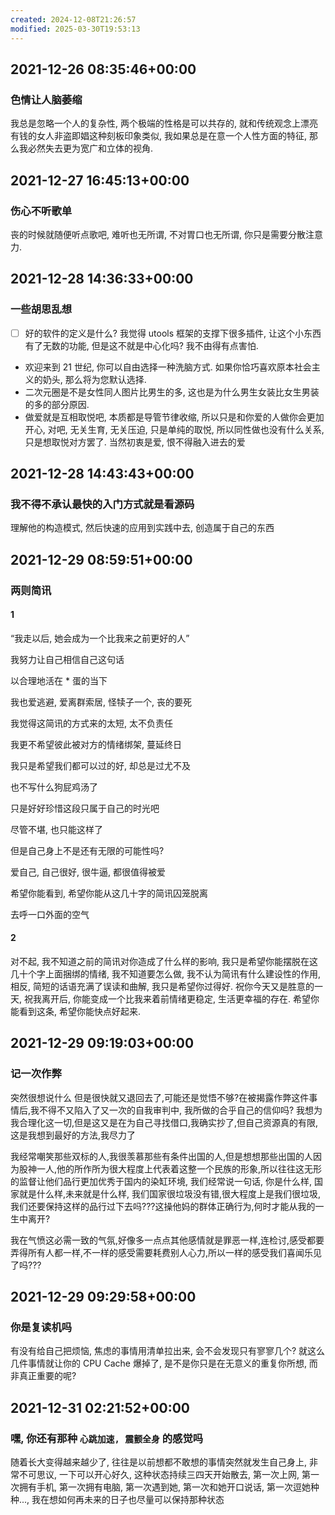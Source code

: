 ```yaml
---
created: 2024-12-08T21:26:57
modified: 2025-03-30T19:53:13
---
```


## 2021-12-26 08:35:46+00:00
### 色情让人脑萎缩

我总是忽略一个人的复杂性, 两个极端的性格是可以共存的, 就和传统观念上漂亮有钱的女人非盗即娼这种刻板印象类似, 我如果总是在意一个人性方面的特征, 那么我必然失去更为宽广和立体的视角.

## 2021-12-27 16:45:13+00:00
### 伤心不听歌单

丧的时候就随便听点歌吧, 难听也无所谓, 不对胃口也无所谓, 你只是需要分散注意力.

## 2021-12-28 14:36:33+00:00
### 一些胡思乱想

- [ ] 好的软件的定义是什么? 我觉得 utools 框架的支撑下很多插件, 让这个小东西有了无数的功能, 但是这不就是中心化吗? 我不由得有点害怕.
- 欢迎来到 21 世纪, 你可以自由选择一种洗脑方式. 如果你恰巧喜欢原本社会主义的奶头, 那么将为您默认选择.
- 二次元圈是不是女性同人图片比男生的多, 这也是为什么男生女装比女生男装的多的部分原因.
- 做爱就是互相取悦吧, 本质都是导管节律收缩, 所以只是和你爱的人做你会更加开心, 对吧, 无关生育, 无关压迫, 只是单纯的取悦, 所以同性做也没有什么关系, 只是想取悦对方罢了. 当然初衷是爱, 恨不得融入进去的爱

## 2021-12-28 14:43:43+00:00
### 我不得不承认最快的入门方式就是看源码

理解他的构造模式, 然后快速的应用到实践中去, 创造属于自己的东西

## 2021-12-29 08:59:51+00:00
### 两则简讯

#### 1

“我走以后, 她会成为一个比我来之前更好的人”

我努力让自己相信自己这句话

以合理地活在 * 蛋的当下

我也爱逃避, 爱离群索居, 怪犊子一个, 丧的要死

我觉得这简讯的方式来的太短, 太不负责任

我更不希望彼此被对方的情绪绑架, 蔓延终日

我只是希望我们都可以过的好, 却总是过尤不及

也不写什么狗屁鸡汤了

只是好好珍惜这段只属于自己的时光吧

尽管不堪, 也只能这样了

但是自己身上不是还有无限的可能性吗?

爱自己, 自己很好, 很牛逼, 都很值得被爱

希望你能看到, 希望你能从这几十字的简讯囚笼脱离

去呼一口外面的空气

#### 2

对不起, 我不知道之前的简讯对你造成了什么样的影响, 我只是希望你能摆脱在这几十个字上面捆绑的情绪, 我不知道要怎么做, 我不认为简讯有什么建设性的作用, 相反, 简短的话语充满了误读和曲解, 我只是希望你过得好. 祝你今天又是胜意的一天, 祝我离开后, 你能变成一个比我来着前情绪更稳定, 生活更幸福的存在. 希望你能看到这条, 希望你能快点好起来.

## 2021-12-29 09:19:03+00:00
### 记一次作弊

突然很想说什么 但是很快就又退回去了,可能还是觉悟不够?在被揭露作弊这件事情后,我不得不又陷入了又一次的自我审判中, 我所做的合乎自己的信仰吗? 我想为我合理化这一切,但是这又是在为自己寻找借口,我确实抄了,但自己资源真的有限,这是我想到最好的方法,我尽力了

我经常嘲笑那些双标的人,我很羡慕那些有条件出国的人,但是想想那些出国的人因为股神一人,他的所作所为很大程度上代表着这整一个民族的形象,所以往往这无形的监督让他们品行更加优秀于国内的染缸环境, 我们经常说一句话, 你是什么样, 国家就是什么样,未来就是什么样, 我们国家很垃圾没有错,很大程度上是我们很垃圾,我们还要保持这样的品行过下去吗???这操他妈的群体正确行为,何时才能从我的一生中离开?

我在气愤这必需一致的气氛,好像多一点点其他感情就是罪恶一样,连检讨,感受都要弄得所有人都一样,不一样的感受需要耗费别人心力,所以一样的感受我们喜闻乐见了吗???

## 2021-12-29 09:29:58+00:00
### 你是复读机吗

有没有给自己把烦恼, 焦虑的事情用清单拉出来, 会不会发现只有寥寥几个? 就这么几件事情就让你的 CPU Cache 爆掉了, 是不是你只是在无意义的重复你所想, 而非真正重要的呢?

## 2021-12-31 02:21:52+00:00
### 嘿, 你还有那种 `心跳加速, 震颤全身` 的感觉吗

随着长大变得越来越少了, 往往是以前想都不敢想的事情突然就发生自己身上, 非常不可思议, 一下可以开心好久, 这种状态持续三四天开始散去, 第一次上网, 第一次拥有手机, 第一次拥有电脑, 第一次遇到她, 第一次和她开口说话, 第一次逗她种种..., 我在想如何再未来的日子也尽量可以保持那种状态
